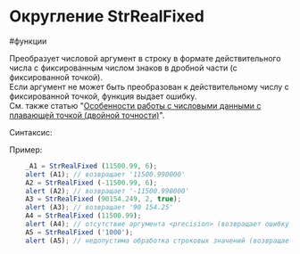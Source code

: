 # Округление StrRealFixed

#функции 

Преобразует числовой аргумент в строку в формате действительного числа с фиксированным числом знаков в дробной части (с фиксированной точкой).  
Если аргумент не может быть преобразован к действительному числу с фиксированной точкой, функция выдает ошибку.  
См. также статью "[Особенности работы с числовыми данными с плавающей точкой (двойной точности)](https://news.websoft.ru/_wt/wiki_base/6998020202012059043/base_wiki_article_type_id/6680054725638828770/parent_id/6717610601477911815)".

Синтаксис:

Пример:
```js
	_A1 = StrRealFixed (11500.99, 6);  
	alert (A1); // возвращает '11500.990000'  
	A2 = StrRealFixed (-11500.99, 6);  
	alert (A2); // возвращает '-11500.990000'  
	A3 = StrRealFixed (90154.249, 2, true);  
	alert (A3); // возвращает '90 154.25'  
	A4 = StrRealFixed (11500.99);  
	alert (A4); // отсутствие аргумента <precision> (возвращает ошибку с прерыванием выполняемого кода)  
	A5 = StrRealFixed ('1000');  
	alert (A5); // недопустима обработка строковых значений (возвращает ошибку с прерыванием выполняемого кода)_
```